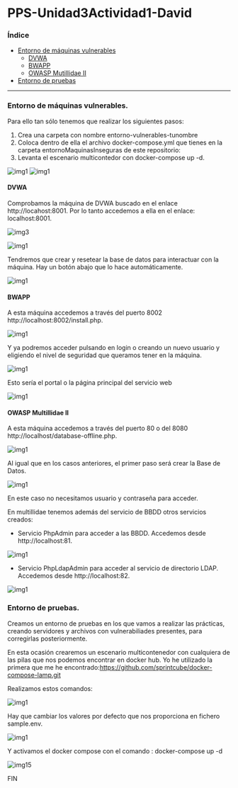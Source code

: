 # PPS-Unidad3Actividad1-David

### Índice
- [Entorno de máquinas vulnerables](#entorno-de-máquinas-vulnerables)
  - [DVWA](#dvwa)
  - [BWAPP](#bwapp)
  - [OWASP Mutillidae II](#owasp-multillidae-ii)
- [Entorno de pruebas](#entorno-de-pruebas)

---

### Entorno de máquinas vulnerables.

Para ello tan sólo tenemos que realizar los siguientes pasos:

1. Crea una carpeta con nombre entorno-vulnerables-tunombre
2. Coloca dentro de ella el archivo docker-compose.yml que tienes en la carpeta entornoMaquinasInseguras de este repositorio:
3. Levanta el escenario multicontedor con docker-compose up -d.


![img1](img/img1)
![img1](img/img2.png)

#### DVWA

Comprobamos la máquina de DVWA buscado en el enlace http://locahost:8001.
Por lo tanto accedemos a ella en el enlace: localhost:8001.

![img3](img/img3.png)


![img1](img/img4.png)

Tendremos que crear y resetear la base de datos para interactuar con la máquina.
Hay un botón abajo que lo hace automáticamente.

![img1](img/img5.png)

#### BWAPP

A esta máquina accedemos a través del puerto 8002 http://localhost:8002/install.php.

![img1](img/img6.png)

Y ya podremos acceder pulsando en login o creando un nuevo usuario y eligiendo el nivel de seguridad que queramos tener en la máquina.

![img1](img/img7.png)

Esto sería el portal o la página principal del servicio web

![img1](img/img8.png)


#### OWASP Multillidae II

A esta máquina accedemos a través del puerto 80 o del 8080 http://localhost/database-offline.php.

![img1](img/img9.png)

Al igual que en los casos anteriores, el primer paso será crear la Base de Datos.

![img1](img/img10.png)

En este caso no necesitamos usuario y contraseña para acceder.

En multillidae tenemos además del servicio de BBDD otros servicios creados:

- Servicio PhpAdmin para acceder a las BBDD. Accedemos desde http://localhost:81. 

![img1](img/img11.png)

- Servicio PhpLdapAdmin para acceder al servicio de directorio LDAP. Accedemos desde http://localhost:82. 

![img1](img/img12.png)

### Entorno de pruebas.

Creamos un entorno de pruebas en los que vamos a realizar las prácticas, creando servidores y archivos con vulnerabiliades presentes, para corregirlas posteriormente.

En esta ocasión  crearemos un escenario multicontenedor con cualquiera de las pilas que nos podemos encontrar en docker hub. Yo he utilizado la primera que me he encontrado:https://github.com/sprintcube/docker-compose-lamp.git

Realizamos estos comandos:

![img1](img/img13.png)

Hay que cambiar los valores por defecto que nos proporciona en fichero sample.env.

![img1](img/img14.png)


Y activamos el docker compose con el comando : docker-compose up -d

![img15](img/img15.png)

FIN
